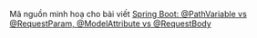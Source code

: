 Mã nguồn minh hoạ cho bài viết [Spring Boot: @PathVariable vs @RequestParam, @ModelAttribute vs @RequestBody](https://techmaster.vn/posts/36483/spring-boot-atpathvariable-vs-atrequestparam-atmodelattribute-vs-atrequestbody)
